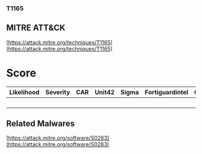 
### T1165
## MITRE ATT&CK
[https://attack.mitre.org/techniques/T1165](https://attack.mitre.org/techniques/T1165)

# Score

| Likelihood | Severity | CAR | Unit42 | Sigma | Fortiguardintel | Groups | Malwares | Tools |
| ---------- | -------- | --- | ------ | ----- | --------------- | ---  | --- | --- |
 |   |   |   |   |   |   |   | 1 |   |



## Related Malwares

[https://attack.mitre.org/software/S0283](https://attack.mitre.org/software/S0283)
[]()

